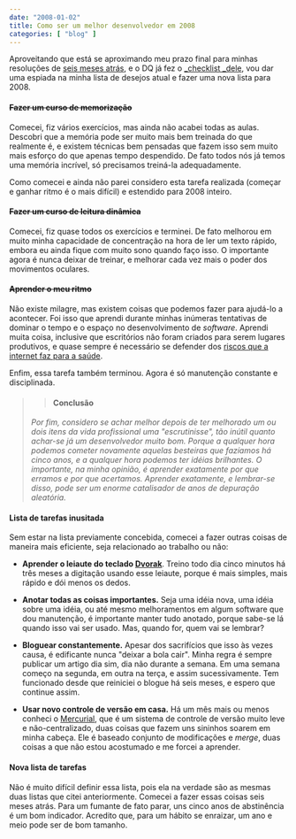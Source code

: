 ```yaml
---
date: "2008-01-02"
title: Como ser um melhor desenvolvedor em 2008
categories: [ "blog" ]
---
```

Aproveitando que está se aproximando meu prazo final para minhas resoluções de [seis meses atrás](http://www.caloni.com.br/como-ser-um-melhor-desenvolvedor-nos-proximos-seis-meses), e o DQ já fez o [_checklist _dele](http://dqsoft.blogspot.com/2008/01/resolues-de-ano-novo-2008-edition.html), vou dar uma espiada na minha lista de desejos atual e fazer uma nova lista para 2008.

#### <strike>Fazer um curso de memorização</strike>

Comecei, fiz vários exercícios, mas ainda não acabei todas as aulas. Descobri que a memória pode ser muito mais bem treinada do que realmente é, e existem técnicas bem pensadas que fazem isso sem muito mais esforço do que apenas tempo despendido. De fato todos nós já temos uma memória incrível, só precisamos treiná-la adequadamente.

Como comecei e ainda não parei considero esta tarefa realizada (começar e ganhar ritmo é o mais difícil) e estendido para 2008 inteiro.

#### <strike>Fazer um curso de leitura dinâmica</strike>

Comecei, fiz quase todos os exercícios e terminei. De fato melhorou em muito minha capacidade de concentração na hora de ler um texto rápido, embora eu ainda fique com muito sono quando faço isso. O importante agora é nunca deixar de treinar, e melhorar cada vez mais o poder dos movimentos oculares.

#### <strike>Aprender o meu ritmo</strike>

Não existe milagre, mas existem coisas que podemos fazer para ajudá-lo a acontecer. Foi isso que aprendi durante minhas inúmeras tentativas de dominar o tempo e o espaço no desenvolvimento de _software_. Aprendi muita coisa, inclusive que escritórios não foram criados para serem lugares produtivos, e quase sempre é necessário se defender dos [riscos que a internet faz para a saúde](http://www.efetividade.net).

Enfim, essa tarefa também terminou. Agora é só manutenção constante e disciplinada.

<blockquote>

> 
> #### Conclusão
> 
_Por fim, considero se achar melhor depois de ter melhorado um ou dois itens da vida profissional uma "escrutinisse", tão inútil quanto achar-se já um desenvolvedor muito bom. Porque a qualquer hora podemos cometer novamente aquelas besteiras que fazíamos há cinco anos, e a qualquer hora podemos ter idéias brilhantes. O importante, na minha opinião, é aprender exatamente por que erramos e por que acertamos. Aprender exatamente, e lembrar-se disso, pode ser um enorme catalisador de anos de depuração aleatória._</blockquote>

#### Lista de tarefas inusitada

Sem estar na lista previamente concebida, comecei a fazer outras coisas de maneira mais eficiente, seja relacionado ao trabalho ou não:

	
  * **Aprender o leiaute do teclado [Dvorak](http://en.wikipedia.org/wiki/Dvorak_Simplified_Keyboard)**. Treino todo dia cinco minutos há três meses a digitação usando esse leiaute, porque é mais simples, mais rápido e dói menos os dedos.

	
  * **Anotar todas as coisas importantes.** Seja uma idéia nova, uma idéia sobre uma idéia, ou até mesmo melhoramentos em algum software que dou manutenção, é importante manter tudo anotado, porque sabe-se lá quando isso vai ser usado. Mas, quando for, quem vai se lembrar?

	
  * **Bloguear constantemente.** Apesar dos sacrifícios que isso às vezes causa, é edificante nunca "deixar a bola cair". Minha regra é sempre publicar um artigo dia sim, dia não durante a semana. Em uma semana começo na segunda, em outra na terça, e assim sucessivamente. Tem funcionado desde que reiniciei o blogue há seis meses, e espero que continue assim.

	
  * **Usar novo controle de versão em casa.** Há um mês mais ou menos conheci o [Mercurial](http://www.selenic.com/mercurial/wiki/), que é um sistema de controle de versão muito leve e não-centralizado, duas coisas que fazem uns sininhos soarem em minha cabeça. Ele é baseado conjunto de modificações e _merge_, duas coisas a que não estou acostumado e me forcei a aprender.

#### Nova lista de tarefas

Não é muito difícil definir essa lista, pois ela na verdade são as mesmas duas listas que citei anteriormente. Comecei a fazer essas coisas seis meses atrás. Para um fumante de fato parar, uns cinco anos de abstinência é um bom indicador. Acredito que, para um hábito se enraizar, um ano e meio pode ser de bom tamanho.
